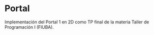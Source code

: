 # Portal
Implementación del Portal 1 en 2D como TP final de la materia Taller de Programación I (FIUBA).
